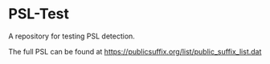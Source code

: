 # PSL-Test
A repository for testing PSL detection.

The full PSL can be found at https://publicsuffix.org/list/public_suffix_list.dat
